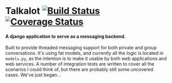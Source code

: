 # Talkalot [![Build Status](https://travis-ci.org/integricho/django-talkalot.svg?branch=master)](https://travis-ci.org/integricho/django-talkalot.svg?branch=master) [![Coverage Status](https://img.shields.io/coveralls/integricho/django-talkalot.svg)](https://coveralls.io/r/integricho/django-talkalot)

#### A django application to serve as a messaging backend.

Built to provide threaded messaging support for both private and group conversations. It's using fat models, and currently all the logic is located in `models.py`, as the intention is to make it usable by both web applications and web services.
A number of integration tests are written to cover all the scenarios I could think of, but there are probably still some uncovered cases. We've just began...
